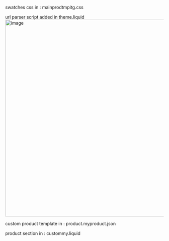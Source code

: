 swatches css in : mainprodtmpitg.css

url parser script added in theme.liquid
<img width="626" alt="image" src="https://github.com/user-attachments/assets/12203273-be91-49c2-95fc-215c7c77a1db" />

custom product template in : product.myproduct.json

product section in : custommy.liquid
